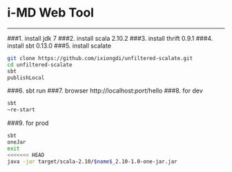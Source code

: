 # i-MD Web Tool

---

###1. install jdk 7
###2. install scala 2.10.2
###3. install thrift 0.9.1
###4. install sbt 0.13.0
###5. install scalate
```bash
git clone https://github.com/ixiongdi/unfiltered-scalate.git  
cd unfiltered-scalate  
sbt
publishLocal
```
###6. sbt run
###7. browser http://localhost:$port$/hello
###8. for dev
```bash
sbt  
~re-start
```
###9. for prod
```bash
sbt  
oneJar  
exit  
<<<<<<< HEAD
java -jar target/scala-2.10/$name$_2.10-1.0-one-jar.jar
```
